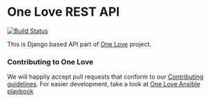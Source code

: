 One Love REST API
=================

[![Build Status](https://api.shippable.com/projects/5435679e7a7fb11eaa64b69d/badge?branchName=master)](https://app.shippable.com/projects/5435679e7a7fb11eaa64b69d/builds/latest)

This is Django based API part of [One Love](https://one-love.github.io/) project.

### Contributing to One Love
We will happily accept pull requests that conform to our [Contributing guidelines](CONTRIBUTING.md). For easier development, take a look at [One Love Ansible playbook](https://github.com/one-love/ansible-one-love)
